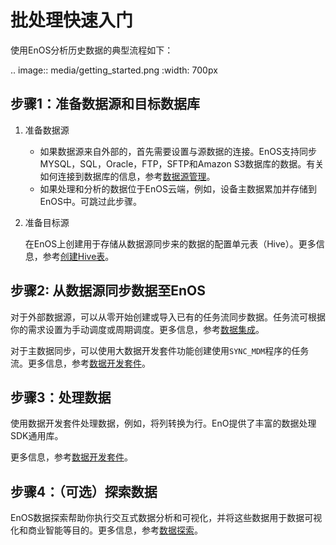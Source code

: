 # 批处理快速入门
<!--
The short description should be a single, concise paragraph that contains one or two sentences and no more than 50 words.
Briefly mention what the user's learning goal is and include the following SEO keywords in the title short description: EnOS™, ServiceName, tutorial.
-->

使用EnOS分析历史数据的典型流程如下：

.. image:: media/getting_started.png
   :width: 700px

## 步骤1：准备数据源和目标数据库<preparedatasource>

1. 准备数据源

   - 如果数据源来自外部的，首先需要设置与源数据的连接。EnOS支持同步MYSQL，SQL，Oracle，FTP，SFTP和Amazon S3数据库的数据。有关如何连接到数据库的信息，参考[数据源管理](data_source/index)。
   - 如果处理和分析的数据位于EnOS云端，例如，设备主数据累加并存储到EnOS中。可跳过此步骤。

2. 准备目标源

   在EnOS上创建用于存储从数据源同步来的数据的配置单元表（Hive）。更多信息，参考[创建Hive表](https://docs.envisioniot.com/docs/data-explorer/zh_CN/latest/creating_hivetable.html)。

## 步骤2: 从数据源同步数据至EnOS<synchronizetoenos>

   对于外部数据源，可以从零开始创建或导入已有的任务流同步数据。任务流可根据你的需求设置为手动调度或周期调度。更多信息，参考[数据集成](data_integration/index)。

   对于主数据同步，可以使用大数据开发套件功能创建使用`SYNC_MDM`程序的任务流。更多信息，参考[数据开发套件](data_ide/index)。

## 步骤3：处理数据<process>

   使用数据开发套件处理数据，例如，将列转换为行。EnO提供了丰富的数据处理SDK通用库。

   更多信息，参考[数据开发套件](data_ide/index)。


## 步骤4：（可选）探索数据<explorerdata>

   EnOS数据探索帮助你执行交互式数据分析和可视化，并将这些数据用于数据可视化和商业智能等目的。更多信息，参考[数据探索](https://docs.envisioniot.com/docs/data-explorer/zh_CN/latest/dataexplorer_overview.html)。
